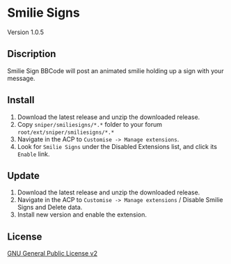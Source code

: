 # Smilie Signs
Version 1.0.5

## Discription
Smilie Sign BBCode will post an animated smilie holding up a sign with your message.
<img src="https://www.sniper-e.net/images/smiliesigns_example.gif" alt="" />
## Install
1. Download the latest release and unzip the downloaded release.
2. Copy `sniper/smiliesigns/*.*` folder to your forum `root/ext/sniper/smiliesigns/*.*`
3. Navigate in the ACP to `Customise -> Manage extensions`.
4. Look for `Smilie Signs` under the Disabled Extensions list, and click its `Enable` link.

## Update
1. Download the latest release and unzip the downloaded release.
2. Navigate in the ACP to `Customise -> Manage extensions` / Disable Smilie Signs and Delete data.
4. Install new version and enable the extension.

## License
[GNU General Public License v2](http://opensource.org/licenses/GPL-2.0)
